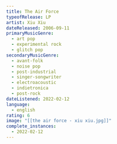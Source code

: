 ```yaml
---
title: The Air Force
typeofRelease: LP
artist: Xiu Xiu
dateReleased: 2006-09-11
primaryMusicGenre:
  - art pop
  - experimental rock
  - glitch pop
secondaryMusicGenre:
  - avant-folk
  - noise pop
  - post-industrial
  - singer-songwriter
  - electroacoustic
  - indietronica
  - post-rock
dateListened: 2022-02-12
language:
  - english
rating: 6
image: "[[the air force - xiu xiu.jpg]]"
complete_instances:
  - 2022-02-12
---
```

